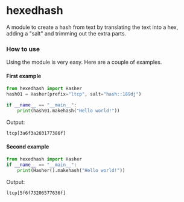 # hexedhash
A module to create a hash from text by translating the text into a hex, adding a "salt" and trimming out the extra parts.

### How to use
Using the module is very easy. Here are a couple of examples.
#### First example
```python
from hexedhash import Hasher
hash01 = Hasher(prefix="ltcp", salt="hash::189dj")

if __name__ == "__main__":
    print(hash01.makehash("Hello world!"))
```
Output:
```
ltcp[3a6f3a203177386f]
```

#### Second example
```python
from hexedhash import Hasher
if __name__ == "__main__":
    print(Hasher().makehash("Hello world!"))
```
Output:
```
ltcp[5f6f73206577636f]
```